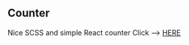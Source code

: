 ## Counter

Nice SCSS and simple React counter
Click --> [HERE](https://mikbolshakov.github.io/Counter/)
